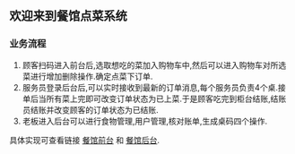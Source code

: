 ## 欢迎来到餐馆点菜系统

### 业务流程
1. 顾客扫码进入前台后,选取想吃的菜加入购物车中,然后可以进入购物车对所选菜进行增加删除操作.确定点菜下订单.
2. 服务员登录后台后,可以实时接收到最新的订单消息,每个服务员负责4个桌.接单后当所有菜上完即可改变订单状态为已上菜.于是顾客吃完到柜台结账,结账员结账并改变顾客的订单状态为已结账.
3. 老板进入后台可以进行食物管理,用户管理,核对账单,生成桌码四个操作.

具体实现可查看链接 [餐馆前台](http://ablazeice.cn/ordering/index1.jsp) 和 [餐馆后台](http://ablazeice.cn/ordering/ht.jsp).


